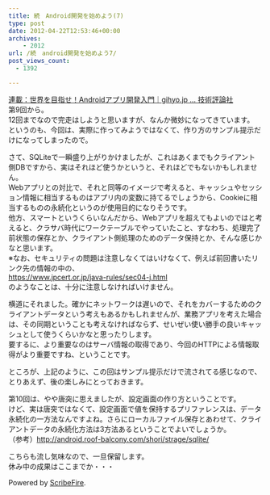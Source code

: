 ```yaml
---
title: 続　Android開発を始めよう(7)
type: post
date: 2012-04-22T12:53:46+00:00
archives:
    - 2012
url: /続　android開発を始めよう7/
post_views_count:
  - 1392

---
```

<a target="_blank" href="http://gihyo.jp/dev/serial/01/androidapp">連載：世界を目指せ！Androidアプリ開発入門｜gihyo.jp … 技術評論社</a>  
第9回から。  
12回までなので完走はしようと思いますが、なんか微妙になってきています。  
というのも、今回は、実際に作ってみようではなくて、作り方のサンプル提示だけになってしまったので。

さて、SQLiteで一瞬盛り上がりかけましたが、これはあくまでもクライアント側DBですから、実はそれほど使うかというと、それほどでもないかもしれません。  
Webアプリとの対比で、それと同等のイメージで考えると、キャッシュやセッション情報に相当するものはアプリ内の変数に持てるでしょうから、Cookieに相当するものの永続化というのが使用目的になりそうです。  
他方、スマートというくらいなんだから、Webアプリを超えてもよいのではと考えると、クラサバ時代にワークテーブルでやっていたこと、すなわち、処理完了前状態の保存とか、クライアント側処理のためのデータ保持とか、そんな感じかなと思います。  
※なお、セキュリティの問題は注意しなくてはいけなくて、例えば前回書いたリンク先の情報の中の、  
https://www.jpcert.or.jp/java-rules/sec04-j.html  
のようなことは、十分に注意しなければいけません。

横道にそれました。確かにネットワークは遅いので、それをカバーするためのクライアントデータという考えもあるかもしれませんが、業務アプリを考えた場合は、その同期ということも考えなければならず、せいぜい使い勝手の良いキャッシュとして使うくらいかなと思ったりします。  
要するに、より重要なのはサーバ情報の取得であり、今回のHTTPによる情報取得がより重要ですね、ということです。

ところが、上記のように、この回はサンプル提示だけで流されてる感じなので、とりあえず、後の楽しみにとっておきます。

第10回は、やや唐突に思えましたが、設定画面の作り方ということです。  
けど、実は唐突ではなくて、設定画面で値を保持するプリファレンスは、データ永続化の一方法なんですよね。さらにローカルファイル保存とあわせて、クライアントデータの永続化方法は3方法あるということでよいでしょうか。  
（参考）<a target="_blank" href="http://android.roof-balcony.com/shori/strage/sqlite/">http://android.roof-balcony.com/shori/strage/sqlite/</a>

こちらも流し気味なので、一旦保留します。  
休み中の成果はここまでか・・・

<p class="scribefire-powered">
  Powered by <a href="http://www.scribefire.com/">ScribeFire</a>.
</p>